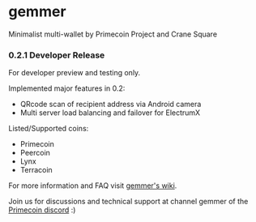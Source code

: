 # gemmer
Minimalist multi-wallet by Primecoin Project and Crane Square

### 0.2.1 Developer Release

For developer preview and testing only.

Implemented major features in 0.2:

* QRcode scan of recipient address via Android camera
* Multi server load balancing and failover for ElectrumX

Listed/Supported coins:

* Primecoin
* Peercoin
* Lynx
* Terracoin

For more information and FAQ visit [gemmer's wiki](https://github.com/primecoin/gemmer/wiki).

Join us for discussions and technical support at channel gemmer of the [Primecoin discord](https://discord.gg/g9mctgx) :)
